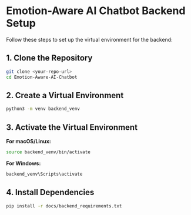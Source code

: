 # Emotion-Aware AI Chatbot Backend Setup

Follow these steps to set up the virtual environment for the backend:

## 1. Clone the Repository

```bash
git clone <your-repo-url>
cd Emotion-Aware-AI-Chatbot
```

## 2. Create a Virtual Environment

```bash
python3 -m venv backend_venv
```

## 3. Activate the Virtual Environment

**For macOS/Linux:**
```bash
source backend_venv/bin/activate
```

**For Windows:**
```bash
backend_venv\Scripts\activate
```

## 4. Install Dependencies

```bash
pip install -r docs/backend_requirements.txt
```
